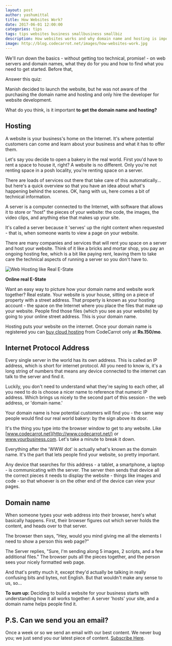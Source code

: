 ```yaml
---
layout: post
author: yashumittal
title: How Websites Work?
date: 2017-06-01 12:00:00
categories: tips
tags: tips websites business smallbusiness smallbiz
description: How websites works and why domain name and hosting is important for your website. We'll run down the basics - without getting too technical, promise! - on web servers and domain names
image: http://blog.codecarrot.net/images/how-websites-work.jpg
---
```


We'll run down the basics - without getting too technical, promise! - on web servers and domain names, what they do for you and how to find what you need to get started. Before that,

<div class="callout">
Answer this quiz:
</div>

Manish decided to launch the website, but he was not aware of the purchasing the domain name and hosting and only hire the developer for website development.

What do you think, is it important **to get the domain name and hosting?**

## Hosting

A website is your business's home on the Internet. It's where potential customers can come and learn about your business and what it has to offer them.

Let's say you decide to open a bakery in the real world. First you'd have to rent a space to house it, right? A website is no different. Only you're not renting space in a posh locality, you're renting space on a server.

There are loads of services out there that take care of this automatically... but here's a quick overview so that you have an idea about what's happening behind the scenes. OK, hang with us, here comes a bit of technical information.

A server is a computer connected to the Internet, with software that allows it to store or "host" the pieces of your website: the code, the images, the video clips, and anything else that makes up your site.

It's called a server because it 'serves' up the right content when requested - that is, when someone wants to view a page on your website.

There are many companies and services that will rent you space on a server and host your website. Think of it like a bricks and mortar shop, you pay an ongoing hosting fee, which is a bit like paying rent, leaving them to take care the technical aspects of running a server so you don't have to.

![Web Hosting like Real E-State](http://blog.codecarrot.net/images/web-hosting-like-real-e-state.png)

**Online real E-State**

Want an easy way to picture how your domain name and website work together? Real estate. Your website is your house, sitting on a piece of property with a street address. That property is known as your hosting account - the space on the Internet where you place the files that make up your website. People find those files (which you see as your website) by going to your online street address. This is your domain name.

Hosting puts your website on the internet. Once your domain name is registered you can [buy cloud hosting](https://www.instamojo.com/codecarrot/cloud-hosting-plan/) from CodeCarrot only at **Rs.150/mo**.

## Internet Protocol Address

Every single server in the world has its own address. This is called an IP address, which is short for internet protocol. All you need to know is, it's a long string of numbers that means any device connected to the internet can talk to the server and find it.

Luckily, you don't need to understand what they're saying to each other, all you need to do is choose a nicer name to reference that numeric IP address. Which brings us nicely to the second part of this session - the web address, or 'domain name.'

Your domain name is how potential customers will find you - the same way people would find our real world bakery: by the sign above its door.

It's the thing you type into the browser window to get to any website. Like [www.codecarrot.net](http://www.codecarrot.net/) or www.yourbusiness.com. Let's take a minute to break it down.

Everything after the 'WWW dot' is actually what's known as the domain name. It's the part that lets people find your website, so pretty important.

Any device that searches for this address - a tablet, a smartphone, a laptop - is communicating with the server. The server then sends that device all the correct pieces it needs to display the website - things like images and code - so that whoever is on the other end of the device can view your pages.

## Domain name

When someone types your web address into their browser, here's what basically happens. First, their browser figures out which server holds the content, and heads over to that server.

The browser then says, "Hey, would you mind giving me all the elements I need to show a person this web page?"

The Server replies, "Sure, I'm sending along 5 images, 2 scripts, and a few additional files." The browser puts all the pieces together, and the person sees your nicely formatted web page.

And that's pretty much it, except they'd actually be talking in really confusing bits and bytes, not English. But that wouldn't make any sense to us, so...

**To sum up:** Deciding to build a website for your business starts with understanding how it all works together: A server 'hosts' your site, and a domain name helps people find it.

## P.S. Can we send you an email?

Once a week or so we send an email with our best content. We never bug you; we just send you our latest piece of content. [Subscribe Here](#subscribe).
